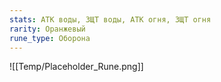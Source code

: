 ```yaml
---
stats: АТК воды, ЗЩТ воды, АТК огня, ЗЩТ огня
rarity: Оранжевый
rune_type: Оборона
---
```

![[Temp/Placeholder_Rune.png]]
